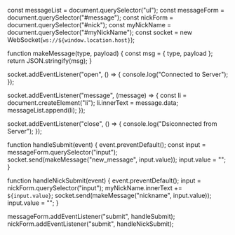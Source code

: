 const messageList = document.querySelector("ul");
const messageForm = document.querySelector("#message");
const nickForm = document.querySelector("#nick");
const myNickName = document.querySelector("#myNickName");
const socket = new WebSocket(`ws://${window.location.host}`);

function makeMessage(type, payload) {
const msg = { type, payload };
return JSON.stringify(msg);
}

socket.addEventListener("open", () => {
console.log("Connected to Server");
});

socket.addEventListener("message", (message) => {
const li = document.createElement("li");
li.innerText = message.data;
messageList.append(li);
});

socket.addEventListener("close", () => {
console.log("Dsiconnected from Server");
});

function handleSubmit(event) {
event.preventDefault();
const input = messageForm.querySelector("input");
socket.send(makeMessage("new_message", input.value));
input.value = "";
}

function handleNickSubmit(event) {
event.preventDefault();
input = nickForm.querySelector("input");
myNickName.innerText += ` ${input.value}`;
socket.send(makeMessage("nickname", input.value));
input.value = "";
}

messageForm.addEventListener("submit", handleSubmit);
nickForm.addEventListener("submit", handleNickSubmit);
